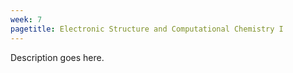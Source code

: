 ```yaml
---
week: 7
pagetitle: Electronic Structure and Computational Chemistry I
---
```


Description goes here.
